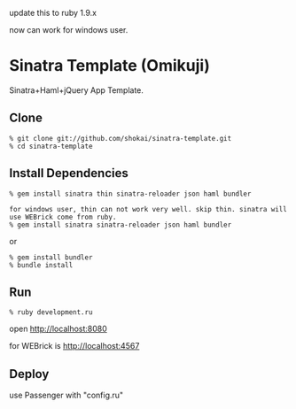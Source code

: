 update this to ruby 1.9.x

now can work for windows user.

Sinatra Template (Omikuji)
==========================
Sinatra+Haml+jQuery App Template.


Clone
-----

    % git clone git://github.com/shokai/sinatra-template.git
    % cd sinatra-template


Install Dependencies
--------------------

    % gem install sinatra thin sinatra-reloader json haml bundler

    for windows user, thin can not work very well. skip thin. sinatra will use WEBrick come from ruby.
    % gem install sinatra sinatra-reloader json haml bundler



or


    % gem install bundler
    % bundle install
    

Run
---

    % ruby development.ru

open [http://localhost:8080](http://localhost:8080)

for WEBrick is
[http://localhost:4567](http://localhost:4567)

Deploy
------
use Passenger with "config.ru"
